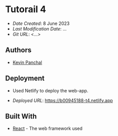 # Tutorail 4

- _Date Created_: 8 June 2023
- _Last Modification Date_: ...
- _Git URL_: <...>

## Authors

- [Kevin Panchal](kv872440@dal.ca)

## Deployment

- Used Netlify to deploy the web-app.

- _Deployed URL_: <https://b00945188-t4.netlify.app>

## Built With

- [React](https://create-react-app.dev) - The web framework used
